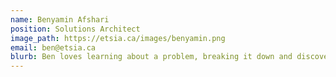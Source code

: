 ```yaml
---
name: Benyamin Afshari
position: Solutions Architect
image_path: https://etsia.ca/images/benyamin.png
email: ben@etsia.ca
blurb: Ben loves learning about a problem, breaking it down and discovering an efficient way to solve it.
---
```

